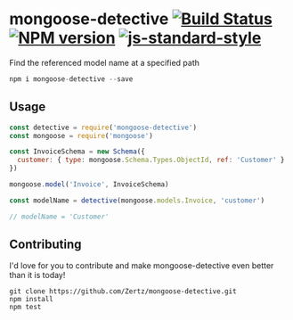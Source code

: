 # mongoose-detective [![Build Status](https://travis-ci.org/Zertz/mongoose-detective.png)](https://travis-ci.org/Zertz/mongoose-detective) [![NPM version](https://badge.fury.io/js/mongoose-detective.png)](http://badge.fury.io/js/mongoose-detective) [![js-standard-style](https://img.shields.io/badge/code%20style-standard-brightgreen.svg?style=flat)](https://github.com/feross/standard)

Find the referenced model name at a specified path

```js
npm i mongoose-detective --save
```

## Usage

```js
const detective = require('mongoose-detective')
const mongoose = require('mongoose')

const InvoiceSchema = new Schema({
  customer: { type: mongoose.Schema.Types.ObjectId, ref: 'Customer' }
})

mongoose.model('Invoice', InvoiceSchema)

const modelName = detective(mongoose.models.Invoice, 'customer')

// modelName = 'Customer'
```

## Contributing

I'd love for you to contribute and make mongoose-detective even better than it is today!

```
git clone https://github.com/Zertz/mongoose-detective.git
npm install
npm test
```
